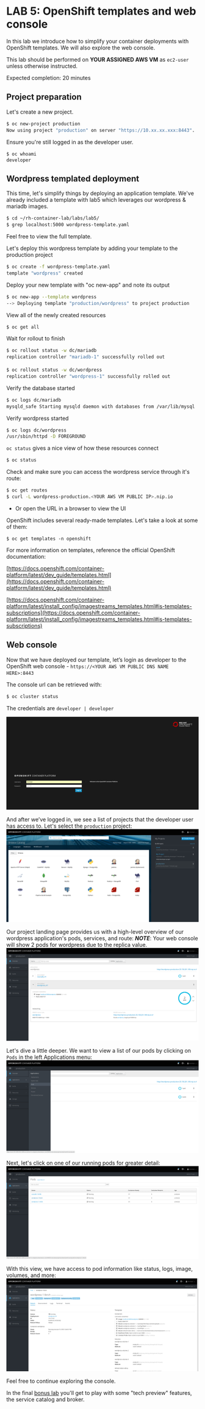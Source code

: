 # LAB 5: OpenShift templates and web console

In this lab we introduce how to simplify your container deployments with OpenShift templates.  We will also explore the web console.

This lab should be performed on **YOUR ASSIGNED AWS VM** as `ec2-user` unless otherwise instructed.

Expected completion: 20 minutes

## Project preparation

Let's create a new project.
```bash
$ oc new-project production
Now using project "production" on server "https://10.xx.xx.xxx:8443".
```

Ensure you're still logged in as the developer user.
```shell
$ oc whoami
developer
```

## Wordpress templated deployment

This time, let's simplify things by deploying an application template.  We've already included a template with lab5 which leverages our wordpress & mariadb images.
```bash
$ cd ~/rh-container-lab/labs/lab5/
$ grep localhost:5000 wordpress-template.yaml
```

Feel free to view the full template.

Let's deploy this wordpress template by adding your template to the production project
```bash
$ oc create -f wordpress-template.yaml
template "wordpress" created
```

Deploy your new template with "oc new-app" and note its output
```bash
$ oc new-app --template wordpress
--> Deploying template "production/wordpress" to project production
```

View all of the newly created resources
```bash
$ oc get all
```

Wait for rollout to finish
```bash
$ oc rollout status -w dc/mariadb
replication controller "mariadb-1" successfully rolled out

$ oc rollout status -w dc/wordpress
replication controller "wordpress-1" successfully rolled out
```

Verify the database started
```bash
$ oc logs dc/mariadb
mysqld_safe Starting mysqld daemon with databases from /var/lib/mysql
```

Verify wordpress started
```bash
$ oc logs dc/wordpress
/usr/sbin/httpd -D FOREGROUND
```

`oc status` gives a nice view of how these resources connect
```bash
$ oc status
```

Check and make sure you can access the wordpress service through it's route:
```bash
$ oc get routes
$ curl -L wordpress-production.<YOUR AWS VM PUBLIC IP>.nip.io
```

* Or open the URL in a browser to view the UI

OpenShift includes several ready-made templates. Let's take a look at some of them:
```shell
$ oc get templates -n openshift
```

For more information on templates, reference the official OpenShift documentation:

[https://docs.openshift.com/container-platform/latest/dev_guide/templates.html](https://docs.openshift.com/container-platform/latest/dev_guide/templates.html)

[https://docs.openshift.com/container-platform/latest/install_config/imagestreams_templates.html#is-templates-subscriptions](https://docs.openshift.com/container-platform/latest/install_config/imagestreams_templates.html#is-templates-subscriptions)

## Web console

Now that we have deployed our template, let’s login as developer to the OpenShift web console - `https://<YOUR AWS VM PUBLIC DNS NAME HERE>:8443`

The console url can be retrieved with:
```bash
$ oc cluster status

```

The credentials are `developer | developer`


![image not loading](images/1.png "Login")

And after we’ve logged in, we see a list of projects that the developer user has access to. Let's select the `production` project:
![image not loading](images/2.png "Projects")

Our project landing page provides us with a high-level overview of our wordpress application's pods, services, and route:
**_NOTE_**: Your web console will show 2 pods for wordpress due to the replica value.
![image not loading](images/3.png "Overview")

Let's dive a little deeper. We want to view a list of our pods by clicking on `Pods` in the left Applications menu:
![image not loading](images/4.png "Pods")

Next, let's click on one of our running pods for greater detail:
![image not loading](images/5.png "Wordpress")

With this view, we have access to pod information like status, logs, image, volumes, and more:
![image not loading](images/6.png "PodDetails")


Feel free to continue exploring the console.

In the final [bonus lab](../lab6/chapter6.md) you'll get to play with some "tech preview" features, the service catalog and broker.
